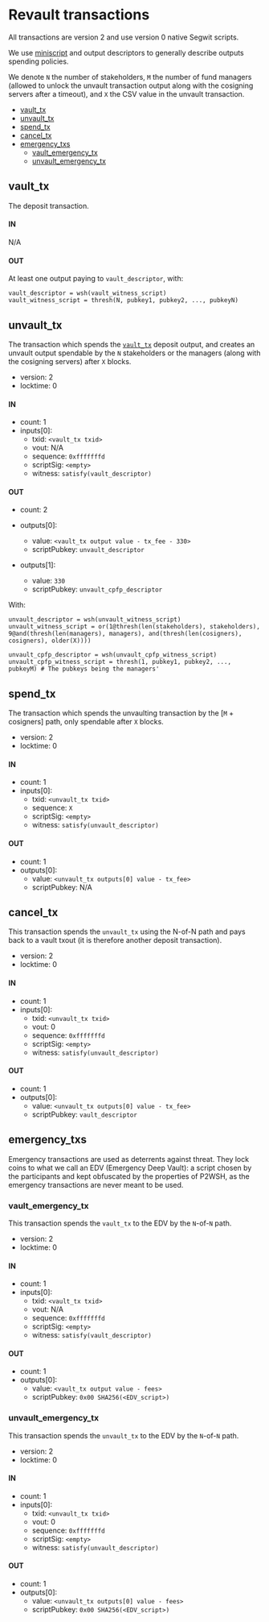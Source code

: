 # Revault transactions

All transactions are version 2 and use version 0 native Segwit scripts.

We use [miniscript](http://bitcoin.sipa.be/miniscript/) and output descriptors to generally
describe outputs spending policies.

We denote `N` the number of stakeholders, `M` the number of fund managers (allowed
to unlock the unvault transaction output along with the cosigning servers after a timeout),
and `X` the CSV value in the unvault transaction.

- [vault_tx](#vault_tx)
- [unvault_tx](#unvault_tx)
- [spend_tx](#spend_tx)
- [cancel_tx](#cancel_tx)
- [emergency_txs](#emergency_txs)
    - [vault_emergency_tx](#vault_emergency_tx)
    - [unvault_emergency_tx](#unvault_emergency_tx)


## vault_tx

The deposit transaction.

#### IN

N/A

#### OUT

At least one output paying to `vault_descriptor`, with:
```
vault_descriptor = wsh(vault_witness_script)
vault_witness_script = thresh(N, pubkey1, pubkey2, ..., pubkeyN)
```


## unvault_tx

The transaction which spends the [`vault_tx`](vault_tx) deposit output, and creates an
unvault output spendable by the `N` stakeholders or the managers (along with the cosigning
servers) after `X` blocks.

- version: 2
- locktime: 0

#### IN

- count: 1
- inputs[0]:
    - txid: `<vault_tx txid>`
    - vout: N/A
    - sequence: `0xfffffffd`
    - scriptSig: `<empty>`
    - witness: `satisfy(vault_descriptor)`

#### OUT

- count: 2
- outputs[0]:
    - value: `<vault_tx output value - tx_fee - 330>`
    - scriptPubkey: `unvault_descriptor`

- outputs[1]:
    - value: `330`
    - scriptPubkey: `unvault_cpfp_descriptor`

With:
```
unvault_descriptor = wsh(unvault_witness_script)
unvault_witness_script = or(1@thresh(len(stakeholders), stakeholders), 9@and(thresh(len(managers), managers), and(thresh(len(cosigners), cosigners), older(X))))
```

```
unvault_cpfp_descriptor = wsh(unvault_cpfp_witness_script)
unvault_cpfp_witness_script = thresh(1, pubkey1, pubkey2, ..., pubkeyM) # The pubkeys being the managers'
```

## spend_tx

The transaction which spends the unvaulting transaction by the [`M` + cosigners]
path, only spendable after `X` blocks.

- version: 2
- locktime: 0

#### IN

- count: 1
- inputs[0]:
    - txid: `<unvault_tx txid>`
    - sequence: `X`
    - scriptSig: `<empty>`
    - witness: `satisfy(unvault_descriptor)`

#### OUT

- count: 1
- outputs[0]:
    - value: `<unvault_tx outputs[0] value - tx_fee>`
    - scriptPubkey: N/A


## cancel_tx

This transaction spends the `unvault_tx` using the N-of-N path and pays back to a
vault txout (it is therefore another deposit transaction).

- version: 2
- locktime: 0

#### IN

- count: 1
- inputs[0]:
    - txid: `<unvault_tx txid>`
    - vout: 0
    - sequence: `0xfffffffd`
    - scriptSig: `<empty>`
    - witness: `satisfy(unvault_descriptor)`

#### OUT

- count: 1
- outputs[0]:
    - value: `<unvault_tx outputs[0] value - tx_fee>`
    - scriptPubkey: `vault_descriptor`


## emergency_txs

Emergency transactions are used as deterrents against threat. They lock coins to what we
call an EDV (Emergency Deep Vault): a script chosen by the participants and kept
obfuscated by the properties of P2WSH, as the emergency transactions are never meant
to be used.


### vault_emergency_tx

This transaction spends the `vault_tx` to the EDV by the `N`-of-`N` path.

- version: 2
- locktime: 0

#### IN

- count: 1
- inputs[0]:
    - txid: `<vault_tx txid>`
    - vout: N/A
    - sequence: `0xfffffffd`
    - scriptSig: `<empty>`
    - witness: `satisfy(vault_descriptor)`

#### OUT

- count: 1
- outputs[0]:
    - value: `<vault_tx output value - fees>`
    - scriptPubkey: `0x00 SHA256(<EDV_script>)`


### unvault_emergency_tx

This transaction spends the `unvault_tx` to the EDV by the `N`-of-`N` path.

- version: 2
- locktime: 0

#### IN

- count: 1
- inputs[0]:
    - txid: `<unvault_tx txid>`
    - vout: 0
    - sequence: `0xfffffffd`
    - scriptSig: `<empty>`
    - witness: `satisfy(unvault_descriptor)`

#### OUT

- count: 1
- outputs[0]:
    - value: `<unvault_tx outputs[0] value - fees>`
    - scriptPubkey: `0x00 SHA256(<EDV_script>)`
